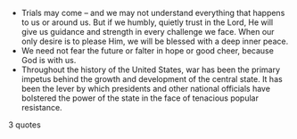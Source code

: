  - Trials may come – and we may not understand everything that happens to us or around us. But if we humbly, quietly trust in the Lord, He will give us guidance and strength in every challenge we face. When our only desire is to please Him, we will be blessed with a deep inner peace.
 - We need not fear the future or falter in hope or good cheer, because God is with us.
 - Throughout the history of the United States, war has been the primary impetus behind the growth and development of the central state. It has been the lever by which presidents and other national officials have bolstered the power of the state in the face of tenacious popular resistance.

3 quotes